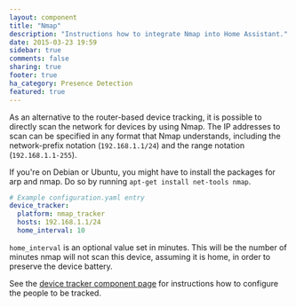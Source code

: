 ```yaml
---
layout: component
title: "Nmap"
description: "Instructions how to integrate Nmap into Home Assistant."
date: 2015-03-23 19:59
sidebar: true
comments: false
sharing: true
footer: true
ha_category: Presence Detection
featured: true
---
```



As an alternative to the router-based device tracking, it is possible to directly scan the network for devices by using Nmap. The IP addresses to scan can be specified in any format that Nmap understands, including the network-prefix notation (`192.168.1.1/24`) and the range notation (`192.168.1.1-255`).

If you're on Debian or Ubuntu, you might have to install the packages for arp and nmap. Do so by running `apt-get install net-tools nmap`.

```yaml
# Example configuration.yaml entry
device_tracker:
  platform: nmap_tracker
  hosts: 192.168.1.1/24
  home_interval: 10
```

`home_interval` is an optional value set in minutes.  This will be the number of minutes nmap will not scan this device, assuming it is home, in order to preserve the device battery.

See the [device tracker component page](/components/device_tracker/) for instructions how to configure the people to be tracked.
